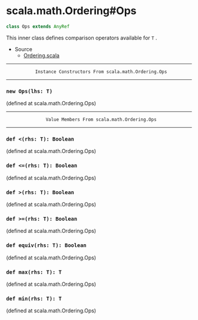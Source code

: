 
#                           scala.math.Ordering#Ops                           #

```scala
class Ops extends AnyRef
```

This inner class defines comparison operators available for `T` .

* Source
  * [Ordering.scala](https://github.com/scala/scala/tree/6d09a1ba5f/src/library/scala/math/Ordering.scala#L1)


--------------------------------------------------------------------------------
               Instance Constructors From scala.math.Ordering.Ops
--------------------------------------------------------------------------------


### `new Ops(lhs: T)`                                                        ###

(defined at scala.math.Ordering.Ops)


--------------------------------------------------------------------------------
                   Value Members From scala.math.Ordering.Ops
--------------------------------------------------------------------------------


### `def <(rhs: T): Boolean`                                                 ###

(defined at scala.math.Ordering.Ops)


### `def <=(rhs: T): Boolean`                                                ###

(defined at scala.math.Ordering.Ops)


### `def >(rhs: T): Boolean`                                                 ###

(defined at scala.math.Ordering.Ops)


### `def >=(rhs: T): Boolean`                                                ###

(defined at scala.math.Ordering.Ops)


### `def equiv(rhs: T): Boolean`                                             ###

(defined at scala.math.Ordering.Ops)


### `def max(rhs: T): T`                                                     ###

(defined at scala.math.Ordering.Ops)


### `def min(rhs: T): T`                                                     ###
(defined at scala.math.Ordering.Ops)
